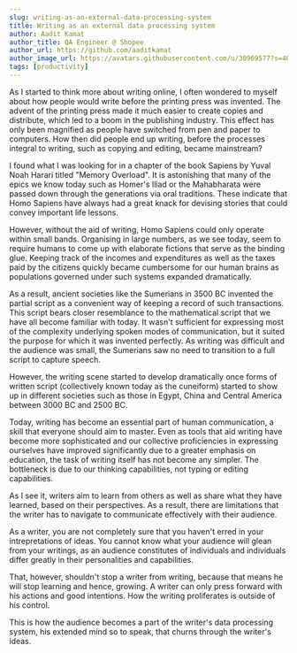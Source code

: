 ```yaml
---
slug: writing-as-an-external-data-processing-system
title: Writing as an external data processing system
author: Aadit Kamat
author_title: QA Engineer @ Shopee
author_url: https://github.com/aaditkamat
author_image_url: https://avatars.githubusercontent.com/u/30969577?s=400&u=9558fc3557d79c88a7080034fe8c22654aca2e4d&v=4
tags: [productivity]
---
```


As I started to think more about writing online, I often wondered to myself about how people would write before the printing press was invented. The advent of the printing press made it much easier to create copies and distribute, which led to a boom in the publishing industry. This effect has only been magnified as people have switched from pen and paper to computers. How then did people end up writing, before the processes integral to writing, such as copying and editing, became mainstream?


I found what I was looking for in a chapter of the book Sapiens by Yuval Noah Harari titled "Memory Overload". It is astonishing that many of the epics we know today such as Homer's Iliad or the Mahabharata were passed down through the generations via oral traditions. These indicate that Homo Sapiens have always had a great knack for devising stories that could convey important life lessons.


However, without the aid of writing, Homo Sapiens could only operate within small bands. Organising in large numbers, as we see today, seem to require humans to come up with elaborate fictions that serve as the binding glue. Keeping track of the incomes and expenditures as well as the taxes paid by the citizens quickly became cumbersome for our human brains as populations governed under such systems expanded dramatically.


As a result, ancient societies like the Sumerians in 3500 BC invented the partial script as a convenient way of keeping a record of such transactions. This script bears closer resemblance to the mathematical script that we have all become familiar with today. It wasn't sufficient for expressing most of the complexity underlying spoken modes of communication, but it suited the purpose for which it was invented perfectly. As writing was difficult and the audience was small, the Sumerians saw no need to transition to a full script to capture speech. 


However, the writing scene started to develop dramatically once forms of written script (collectively known today as the cuneiform) started to show up in different societies such as those in Egypt, China and Central America between 3000 BC and 2500 BC.


Today, writing has become an essential part of human communication, a skill that everyone should aim to master. Even as tools that aid writing have become more sophisticated and our collective proficiencies in expressing ourselves have improved significantly due to a greater emphasis on education, the task of writing itself has not become any simpler. The bottleneck is due to our thinking capabilities, not typing or editing capabilities.


As I see it, writers aim to learn from others as well as share what they have learned, based on their perspectives. As a result, there are limitations that the writer has to navigate to communicate effectively with their audience. 


As a writer, you are not completely sure that you haven't erred in your intrepretations of ideas. You cannot know what your audience will glean from your writings, as an audience constitutes of individuals and individuals differ greatly in their personalities and capabilities.


That, however, shouldn't stop a writer from writing, because that means he will stop learning and hence, growing. A writer can only press forward with his actions and good intentions. How the writing proliferates is outside of his control.


This is how the audience becomes a part of the writer's data processing system, his extended mind so to speak, that churns through the writer's ideas.
